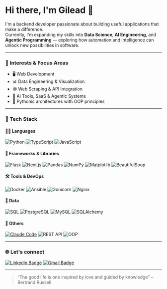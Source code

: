 # Hi there, I'm Gilead 👋

I'm a backend developer passionate about building useful applications that make a difference.  
Currently, I'm expanding my skills into **Data Science**, **AI Engineering**, and **Agentic Programming** — exploring how automation and intelligence can unlock new possibilities in software.

---

### 🧠 Interests & Focus Areas

- 🖥️ Web Development
- 📊 Data Engineering & Visualization
- 🕸️ Web Scraping & API Integration
- 🤖 AI Tools, SaaS & Agentic Systems
- 🐍 Pythonic architectures with OOP principles

---

### 🧰 Tech Stack

#### 👨‍💻 Languages
![Python](https://img.shields.io/badge/Python-3670A0?style=flat&logo=python&logoColor=white)
![TypeScript](https://img.shields.io/badge/TypeScript-3178C6?style=flat&logo=typescript&logoColor=white)
![JavaScript](https://img.shields.io/badge/JavaScript-F7DF1E?style=flat&logo=javascript&logoColor=black)

#### 🧱 Frameworks & Libraries
![Flask](https://img.shields.io/badge/Flask-000000?style=flat&logo=flask&logoColor=white)
![Next.js](https://img.shields.io/badge/Next.js-000000?style=flat&logo=nextdotjs&logoColor=white)
![Pandas](https://img.shields.io/badge/Pandas-150458?style=flat&logo=pandas&logoColor=white)
![NumPy](https://img.shields.io/badge/NumPy-013243?style=flat&logo=numpy&logoColor=white)
![Matplotlib](https://img.shields.io/badge/Matplotlib-11557C?style=flat&logo=plotly&logoColor=white)
![BeautifulSoup](https://img.shields.io/badge/BeautifulSoup-3B5526?style=flat&logo=python&logoColor=white)

#### 🛠️ Tools & DevOps
![Docker](https://img.shields.io/badge/Docker-2496ED?style=flat&logo=docker&logoColor=white)
![Ansible](https://img.shields.io/badge/Ansible-EE0000?style=flat&logo=ansible&logoColor=white)
![Gunicorn](https://img.shields.io/badge/Gunicorn-499848?style=flat&logo=gunicorn&logoColor=white)
![Nginx](https://img.shields.io/badge/Nginx-009639?style=flat&logo=nginx&logoColor=white)

#### 🧬 Data
![SQL](https://img.shields.io/badge/SQL-336791?style=flat&logo=postgresql&logoColor=white)
![PostgreSQL](https://img.shields.io/badge/PostgreSQL-336791?style=flat&logo=postgresql&logoColor=white)
![MySQL](https://img.shields.io/badge/MySQL-4479A1?style=flat&logo=mysql&logoColor=white)
![SQLAlchemy](https://img.shields.io/badge/SQLAlchemy-DB2914?style=flat&logo=python&logoColor=white)

#### 🧪 Others
[![Claude Code](https://img.shields.io/badge/ClaudeCode-D97757?style=flat&logo=anthropic&logoColor=white)](https://docs.claude.com/en/home)
![REST API](https://img.shields.io/badge/REST%20API-000000?style=flat&logo=fastapi&logoColor=white)
![OOP](https://img.shields.io/badge/OOP-Paradigm-764ABC?style=flat&logo=python&logoColor=white)

---

### 🌐 Let's connect

[![Linkedin Badge](https://img.shields.io/badge/-Linkedin-blue?style=flat&logo=Linkedin&logoColor=white&link=https://www.linkedin.com/in/gilead-raab/)](https://www.linkedin.com/in/gilead-raab/) 
[![Gmail Badge](https://img.shields.io/badge/-Email-c14438?style=flat&logo=Gmail&logoColor=white&link=mailto:gileadraab@gmail.com)](mailto:gileadraab@gmail.com)

---

> “The good life is one inspired by love and guided by knowledge” – Bertrand Russell



